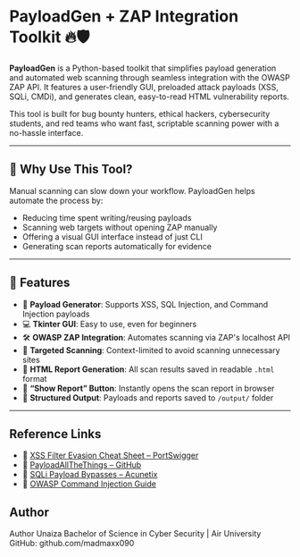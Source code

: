 # PayloadGen + ZAP Integration Toolkit 🔥🛡️

**PayloadGen** is a Python-based toolkit that simplifies payload generation and automated web scanning through seamless integration with the OWASP ZAP API. It features a user-friendly GUI, preloaded attack payloads (XSS, SQLi, CMDi), and generates clean, easy-to-read HTML vulnerability reports.

This tool is built for bug bounty hunters, ethical hackers, cybersecurity students, and red teams who want fast, scriptable scanning power with a no-hassle interface.

---

## 🧠 Why Use This Tool?

Manual scanning can slow down your workflow. PayloadGen helps automate the process by:

- Reducing time spent writing/reusing payloads
- Scanning web targets without opening ZAP manually
- Offering a visual GUI interface instead of just CLI
- Generating scan reports automatically for evidence

---

## 🚀 Features

- 🧠 **Payload Generator**: Supports XSS, SQL Injection, and Command Injection payloads
- 💻 **Tkinter GUI**: Easy to use, even for beginners
- 🛠️ **OWASP ZAP Integration**: Automates scanning via ZAP's localhost API
- 🎯 **Targeted Scanning**: Context-limited to avoid scanning unnecessary sites
- 📄 **HTML Report Generation**: All scan results saved in readable `.html` format
- 🔁 **“Show Report” Button**: Instantly opens the scan report in browser
- 📂 **Structured Output**: Payloads and reports saved to `/output/` folder

---
## Reference Links

- 🔗 [XSS Filter Evasion Cheat Sheet – PortSwigger](https://portswigger.net/web-security/cross-site-scripting/cheat-sheet)
- 🔗 [PayloadAllTheThings – GitHub](https://github.com/swisskyrepo/PayloadsAllTheThings)
- 🔗 [SQLi Payload Bypasses – Acunetix](https://www.acunetix.com/blog/articles/sql-injection-cheat-sheet/)
- 🔗 [OWASP Command Injection Guide](https://owasp.org/www-community/attacks/Command_Injection)

## Author
Author
Unaiza
Bachelor of Science in Cyber Security | Air University
GitHub: github.com/madmaxx090

